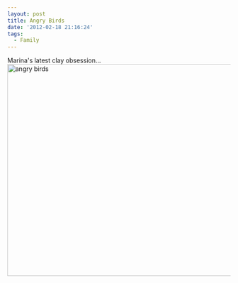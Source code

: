```yaml
---
layout: post
title: Angry Birds
date: '2012-02-18 21:16:24'
tags:
  - Family
---
```


Marina's latest clay obsession...
<br/><a href="http://www.flickr.com/photos/thenobot/6898488043/" title="angry birds by thenobot, on Flickr"><img src="https://farm8.staticflickr.com/7210/6898488043_ab318c5960_z.jpg" width="640" height="478" alt="angry birds"></a>
